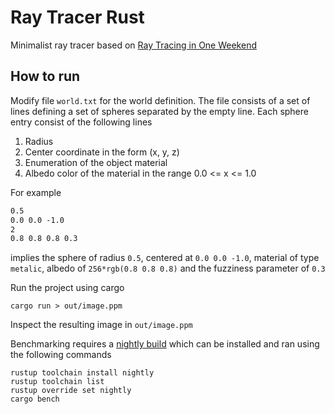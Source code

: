 # Ray Tracer Rust
Minimalist ray tracer based on [Ray Tracing in One Weekend](https://raytracing.github.io/books/RayTracingInOneWeekend.html)

## How to run
Modify file `world.txt` for the world definition. The file consists of a set of lines
defining a set of spheres separated by the empty line. Each sphere entry consist of the following lines
1. Radius
2. Center coordinate in the form (x, y, z)
3. Enumeration of the object material
4. Albedo color of the material in the range 0.0 <= x <= 1.0

For example
```txt
0.5
0.0 0.0 -1.0
2
0.8 0.8 0.8 0.3
```
implies the sphere of radius `0.5`, centered at `0.0 0.0 -1.0`, 
material of type `metalic`, albedo of `256*rgb(0.8 0.8 0.8)` 
and the fuzziness parameter of `0.3`

Run the project using cargo
```shell
cargo run > out/image.ppm
```
Inspect the resulting image in `out/image.ppm`

Benchmarking requires a [nightly build](https://doc.rust-lang.org/book/appendix-07-nightly-rust.html) which can be installed 
and ran using the following commands
```shell
rustup toolchain install nightly
rustup toolchain list
rustup override set nightly
cargo bench
```